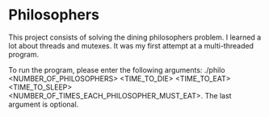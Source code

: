 # Philosophers
This project consists of solving the dining philosophers problem. I learned a lot about threads and mutexes. It was my first attempt at a multi-threaded program.

To run the program, please enter the following arguments: ./philo <NUMBER_OF_PHILOSOPHERS> <TIME_TO_DIE> <TIME_TO_EAT> <TIME_TO_SLEEP> <NUMBER_OF_TIMES_EACH_PHILOSOPHER_MUST_EAT>.
The last argument is optional.
